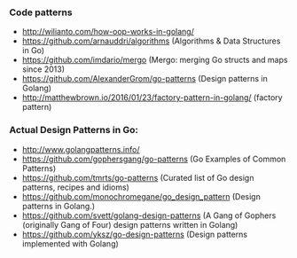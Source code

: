 ### Code patterns
  - http://wilianto.com/how-oop-works-in-golang/
  - https://github.com/arnauddri/algorithms (Algorithms & Data Structures in Go)
  - https://github.com/imdario/mergo (Mergo: merging Go structs and maps since 2013)
  - https://github.com/AlexanderGrom/go-patterns (Design patterns in Golang)
  - http://matthewbrown.io/2016/01/23/factory-pattern-in-golang/  (factory pattern)



### Actual Design Patterns in Go:
  - http://www.golangpatterns.info/
  - https://github.com/gophersgang/go-patterns (Go Examples of Common Patterns)
  - https://github.com/tmrts/go-patterns (Curated list of Go design patterns, recipes and idioms)
  - https://github.com/monochromegane/go_design_pattern (Design patterns in Golang.)
  - https://github.com/svett/golang-design-patterns (A Gang of Gophers (originally Gang of Four) design patterns written in Golang)
  - https://github.com/yksz/go-design-patterns (Design patterns implemented with Golang)
